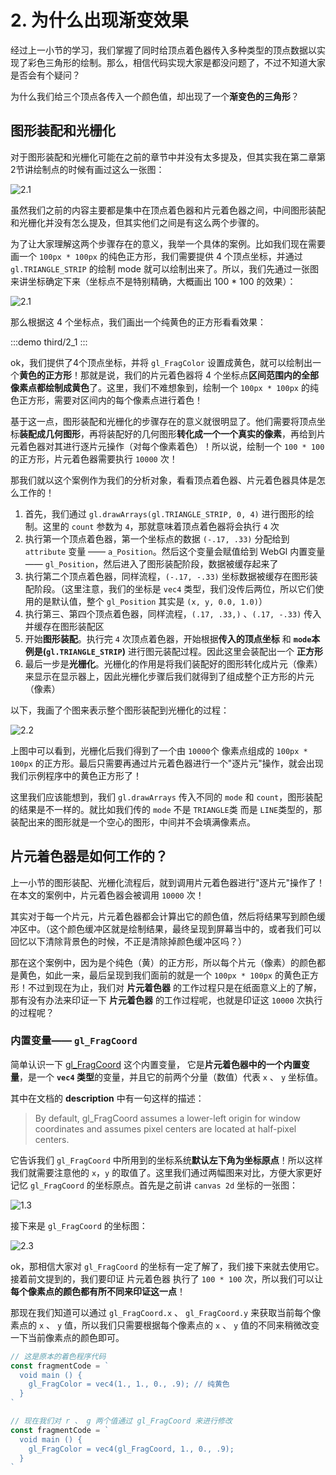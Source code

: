 # 2. 为什么出现渐变效果

经过上一小节的学习，我们掌握了同时给顶点着色器传入多种类型的顶点数据以实现了彩色三角形的绘制。那么，相信代码实现大家是都没问题了，不过不知道大家是否会有个疑问？

为什么我们给三个顶点各传入一个颜色值，却出现了一个**渐变色的三角形**？

## 图形装配和光栅化

对于图形装配和光栅化可能在之前的章节中并没有太多提及，但其实我在第二章第2节讲绘制点的时候有画过这么一张图：

![2.1](../../public/images/second/2.1.png)

虽然我们之前的内容主要都是集中在顶点着色器和片元着色器之间，中间图形装配和光栅化并没有怎么提及，但其实他们之间是有这么两个步骤的。

为了让大家理解这两个步骤存在的意义，我举一个具体的案例。比如我们现在需要画一个 `100px * 100px` 的纯色正方形，我们需要提供 4 个顶点坐标，并通过 `gl.TRIANGLE_STRIP` 的绘制 mode 就可以绘制出来了。所以，我们先通过一张图来讲坐标确定下来（坐标点不是特别精确，大概画出 100 * 100 的效果）：

![2.1](../../public/images/third/2.1.png)

那么根据这 4 个坐标点，我们画出一个纯黄色的正方形看看效果：

:::demo
third/2_1
:::

ok，我们提供了4个顶点坐标，并将 `gl_FragColor` 设置成黄色，就可以绘制出一个**黄色的正方形**！那就是说，我们的片元着色器将 4 个坐标点**区间范围内的全部像素点都绘制成黄色**了。这里，我们不难想象到，绘制一个 `100px * 100px` 的纯色正方形，需要对区间内的每个像素点进行着色！

基于这一点，图形装配和光栅化的步骤存在的意义就很明显了。他们需要将顶点坐标**装配成几何图形**，再将装配好的几何图形**转化成一个一个真实的像素**，再给到片元着色器对其进行逐片元操作（对每个像素着色）！所以说，绘制一个 `100 * 100` 的正方形，片元着色器需要执行 `10000` 次！

那我们就以这个案例作为我们的分析对象，看看顶点着色器、片元着色器具体是怎么工作的！
1. 首先，我们通过 `gl.drawArrays(gl.TRIANGLE_STRIP, 0, 4)` 进行图形的绘制。这里的 `count` 参数为 `4`，那就意味着顶点着色器将会执行 `4` 次
2. 执行第一个顶点着色器，第一个坐标点的数据 `(-.17, .33)` 分配给到 `attribute` 变量 —— `a_Position`。然后这个变量会赋值给到 WebGl 内置变量 —— `gl_Position`，然后进入了图形装配阶段，数据被缓存起来了
3. 执行第二个顶点着色器，同样流程，`(-.17, -.33)` 坐标数据被缓存在图形装配阶段。（这里注意，我们的坐标是 `vec4` 类型，我们没传后两位，所以它们使用的是默认值，整个 `gl_Position` 其实是 `(x, y, 0.0, 1.0)`）
4. 执行第三、第四个顶点着色器，同样流程，`(.17, .33,)` 、`(.17, -.33)` 传入并缓存在图形装配区
5. 开始**图形装配**。执行完 `4` 次顶点着色器，开始根据**传入的顶点坐标** 和 **`mode`本例是(`gl.TRIANGLE_STRIP`)** 进行图元装配过程。因此这里会装配出一个 **正方形** 
6. 最后一步是**光栅化**。光栅化的作用是将我们装配好的图形转化成片元（像素）来显示在显示器上，因此光栅化步骤后我们就得到了组成整个正方形的片元（像素）

以下，我画了个图来表示整个图形装配到光栅化的过程：

![2.2](../../public/images/third/2.2.png)

上图中可以看到，光栅化后我们得到了一个由 `10000`个 像素点组成的 `100px * 100px` 的正方形。最后只需要再通过片元着色器进行一个"逐片元"操作，就会出现我们示例程序中的黄色正方形了！

这里我们应该能想到，我们 `gl.drawArrays` 传入不同的 `mode` 和 `count`，图形装配的结果是不一样的。就比如我们传的 `mode` 不是 `TRIANGLE`类 而是 `LINE`类型的，那装配出来的图形就是一个空心的图形，中间并不会填满像素点。

## 片元着色器是如何工作的？

上一小节的图形装配、光栅化流程后，就到调用片元着色器进行"逐片元"操作了！在本文的案例中，片元着色器会被调用 `10000` 次！

其实对于每一个片元，片元着色器都会计算出它的颜色值，然后将结果写到颜色缓冲区中。（这个颜色缓冲区就是绘制结果，最终呈现到屏幕当中的，或者我们可以回忆以下清除背景色的时候，不正是清除掉颜色缓冲区吗？）

那在这个案例中，因为是个纯色（黄）的正方形，所以每个片元（像素）的颜色都是黄色，如此一来，最后呈现到我们面前的就是一个 `100px * 100px` 的黄色正方形！不过到现在为止，我们对 **片元着色器** 的工作过程只是在纸面意义上的了解，那有没有办法来印证一下 **片元着色器** 的工作过程呢，也就是印证这 `10000` 次执行的过程呢？

### 内置变量—— `gl_FragCoord`

简单认识一下 [gl_FragCoord](https://registry.khronos.org/OpenGL-Refpages/gl4/html/gl_FragCoord.xhtml) 这个内置变量， 它是**片元着色器中的一个内置变量**，是一个 **`vec4` 类型**的变量，并且它的前两个分量（数值）代表 `x` 、 `y` 坐标值。

其中在文档的 **description** 中有一句这样的描述：

> By default, gl_FragCoord assumes a lower-left origin for window coordinates and assumes pixel centers are located at half-pixel centers.

它告诉我们 `gl_FragCoord` 中所用到的坐标系统**默认左下角为坐标原点**！所以这样我们就需要注意他的 `x`，`y` 的取值了。这里我们通过两幅图来对比，方便大家更好记忆 `gl_FragCoord` 的坐标原点。首先是之前讲 `canvas 2d` 坐标的一张图：

![1.3](../../public/images/second/1.3.png)

接下来是 `gl_FragCoord` 的坐标图：

![2.3](../../public/images/third/2.3.png)

ok，那相信大家对 `gl_FragCoord` 的坐标有一定了解了，我们接下来就去使用它。接着前文提到的，我们要印证 片元着色器 执行了 `100 * 100` 次，所以我们可以让**每个像素点的颜色都有所不同来印证这一点**！

那现在我们知道可以通过 `gl_FragCoord.x` 、 `gl_FragCoord.y` 来获取当前每个像素点的 `x` 、 `y` 值，所以我们只需要根据每个像素点的 `x` 、 `y` 值的不同来稍微改变一下当前像素点的颜色即可。

```js
// 这是原本的着色程序代码
const fragmentCode = `
  void main () {
    gl_FragColor = vec4(1., 1., 0., .9); // 纯黄色
  }
`

// 现在我们对 r 、 g 两个值通过 gl_FragCoord 来进行修改
const fragmentCode = `
  void main () {
    gl_FragColor = vec4(gl_FragCoord, 1., 0., .9);
  }
`
```
